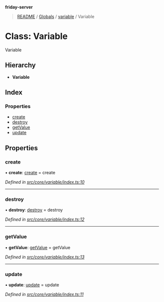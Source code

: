 **friday-server**

> [README](../README.md) / [Globals](../globals.md) / [variable](../modules/variable.md) / Variable

# Class: Variable

Variable

## Hierarchy

* **Variable**

## Index

### Properties

* [create](variable.variable-1.md#create)
* [destroy](variable.variable-1.md#destroy)
* [getValue](variable.variable-1.md#getvalue)
* [update](variable.variable-1.md#update)

## Properties

### create

•  **create**: [create](../modules/variable.md#create) = create

*Defined in [src/core/variable/index.ts:10](https://github.com/friday-ai/friday/blob/cd1d9b5/server/src/core/variable/index.ts#L10)*

___

### destroy

•  **destroy**: [destroy](../modules/variable.md#destroy) = destroy

*Defined in [src/core/variable/index.ts:12](https://github.com/friday-ai/friday/blob/cd1d9b5/server/src/core/variable/index.ts#L12)*

___

### getValue

•  **getValue**: [getValue](../modules/variable.md#getvalue) = getValue

*Defined in [src/core/variable/index.ts:13](https://github.com/friday-ai/friday/blob/cd1d9b5/server/src/core/variable/index.ts#L13)*

___

### update

•  **update**: [update](../modules/variable.md#update) = update

*Defined in [src/core/variable/index.ts:11](https://github.com/friday-ai/friday/blob/cd1d9b5/server/src/core/variable/index.ts#L11)*

